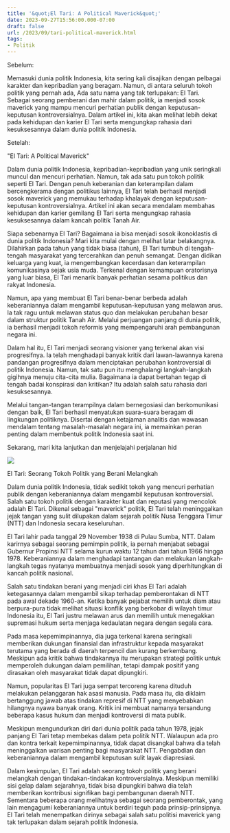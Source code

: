 ```yaml
---
title: '&quot;El Tari: A Political Maverick&quot;'
date: 2023-09-27T15:56:00.000-07:00
draft: false
url: /2023/09/tari-political-maverick.html
tags: 
- Politik
---
```


  

Sebelum:

  

Memasuki dunia politik Indonesia, kita sering kali disajikan dengan pelbagai karakter dan kepribadian yang beragam. Namun, di antara seluruh tokoh politik yang pernah ada, Ada satu nama yang tak terlupakan: El Tari. Sebagai seorang pemberani dan mahir dalam politik, ia menjadi sosok maverick yang mampu mencuri perhatian publik dengan keputusan-keputusan kontroversialnya. Dalam artikel ini, kita akan melihat lebih dekat pada kehidupan dan karier El Tari serta mengungkap rahasia dari kesuksesannya dalam dunia politik Indonesia.

  

Setelah:

  

"El Tari: A Political Maverick"

  

Dalam dunia politik Indonesia, kepribadian-kepribadian yang unik seringkali muncul dan mencuri perhatian. Namun, tak ada satu pun tokoh politik seperti El Tari. Dengan penuh keberanian dan keterampilan dalam bercengkerama dengan politikus lainnya, El Tari telah berhasil menjadi sosok maverick yang memukau terhadap khalayak dengan keputusan-keputusan kontroversialnya. Artikel ini akan secara mendalam membahas kehidupan dan karier gemilang El Tari serta mengungkap rahasia kesuksesannya dalam kancah politik Tanah Air.

  

Siapa sebenarnya El Tari? Bagaimana ia bisa menjadi sosok ikonoklastis di dunia politik Indonesia? Mari kita mulai dengan melihat latar belakangnya. Dilahirkan pada tahun yang tidak biasa (tahun), El Tari tumbuh di tengah-tengah masyarakat yang tercerahkan dan penuh semangat. Dengan didikan keluarga yang kuat, ia mengembangkan kecerdasan dan keterampilan komunikasinya sejak usia muda. Terkenal dengan kemampuan oratorisnya yang luar biasa, El Tari menarik banyak perhatian sesama politikus dan rakyat Indonesia.

  

Namun, apa yang membuat El Tari benar-benar berbeda adalah keberaniannya dalam mengambil keputusan-keputusan yang melawan arus. Ia tak ragu untuk melawan status quo dan melakukan perubahan besar dalam struktur politik Tanah Air. Melalui perjuangan panjang di dunia politik, ia berhasil menjadi tokoh reformis yang mempengaruhi arah pembangunan negara ini.

  

Dalam hal itu, El Tari menjadi seorang visioner yang terkenal akan visi progresifnya. Ia telah menghadapi banyak kritik dari lawan-lawannya karena pandangan progresifnya dalam menciptakan perubahan kontroversial di politik Indonesia. Namun, tak satu pun itu menghalangi langkah-langkah gigihnya menuju cita-cita mulia. Bagaimana ia dapat bertahan tegap di tengah badai konspirasi dan kritikan? Itu adalah salah satu rahasia dari kesuksesannya.

  

Melalui tangan-tangan terampilnya dalam bernegosiasi dan berkomunikasi dengan baik, El Tari berhasil menyatukan suara-suara beragam di lingkungan politiknya. Disertai dengan ketajaman analitis dan wawasan mendalam tentang masalah-masalah negara ini, ia memainkan peran penting dalam membentuk politik Indonesia saat ini.

  

Sekarang, mari kita lanjutkan dan menjelajahi perjalanan hid

  

![](https://cdn-2.tstatic.net/kupang/foto/bank/images/danlanud-el-tari-kupang-kolonel-pnb-jorry-s-kolay-sip_20170427_100726.jpg)

  

El Tari: Seorang Tokoh Politik yang Berani Melangkah

  

Dalam dunia politik Indonesia, tidak sedikit tokoh yang mencuri perhatian publik dengan keberaniannya dalam mengambil keputusan kontroversial. Salah satu tokoh politik dengan karakter kuat dan reputasi yang mencolok adalah El Tari. Dikenal sebagai "maverick" politik, El Tari telah meninggalkan jejak tangan yang sulit dilupakan dalam sejarah politik Nusa Tenggara Timur (NTT) dan Indonesia secara keseluruhan.

  

El Tari lahir pada tanggal 29 November 1938 di Pulau Sumba, NTT. Dalam karirnya sebagai seorang pemimpin politik, ia pernah menjabat sebagai Gubernur Propinsi NTT selama kurun waktu 12 tahun dari tahun 1966 hingga 1978. Keberaniannya dalam menghadapi tantangan dan melakukan langkah-langkah tegas nyatanya membuatnya menjadi sosok yang diperhitungkan di kancah politik nasional.

  

Salah satu tindakan berani yang menjadi ciri khas El Tari adalah ketegasannya dalam mengambil sikap terhadap pemberontakan di NTT pada awal dekade 1960-an. Ketika banyak pejabat memilih untuk diam atau berpura-pura tidak melihat situasi konflik yang berkobar di wilayah timur Indonesia itu, El Tari justru melawan arus dan memilih untuk menegakkan supremasi hukum serta menjaga kedaulatan negara dengan segala cara.

  

Pada masa kepemimpinannya, dia juga terkenal karena seringkali memberikan dukungan finansial dan infrastruktur kepada masyarakat terutama yang berada di daerah terpencil dan kurang berkembang. Meskipun ada kritik bahwa tindakannya itu merupakan strategi politik untuk memperoleh dukungan dalam pemilihan, tetapi dampak positif yang dirasakan oleh masyarakat tidak dapat dipungkiri.

  

Namun, popularitas El Tari juga sempat tercoreng karena dituduh melakukan pelanggaran hak asasi manusia. Pada masa itu, dia diklaim bertanggung jawab atas tindakan represif di NTT yang menyebabkan hilangnya nyawa banyak orang. Kritik ini membuat namanya tersandung beberapa kasus hukum dan menjadi kontroversi di mata publik.

  

Meskipun mengundurkan diri dari dunia politik pada tahun 1978, jejak panjang El Tari tetap membekas dalam peta politik NTT. Walaupun ada pro dan kontra terkait kepemimpinannya, tidak dapat disangkal bahwa dia telah meninggalkan warisan penting bagi masyarakat NTT. Pengabdian dan keberaniannya dalam mengambil keputusan sulit layak diapresiasi.

  

Dalam kesimpulan, El Tari adalah seorang tokoh politik yang berani melangkah dengan tindakan-tindakan kontroversialnya. Meskipun memiliki sisi gelap dalam sejarahnya, tidak bisa dipungkiri bahwa dia telah memberikan kontribusi signifikan bagi pembangunan daerah NTT. Sementara beberapa orang melihatnya sebagai seorang pemberontak, yang lain mengagumi keberaniannya untuk berdiri teguh pada prinsip-prinsipnya. El Tari telah menempatkan dirinya sebagai salah satu politisi maverick yang tak terlupakan dalam sejarah politik Indonesia.